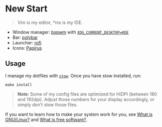 # New Start

> Vim is my editor, \*nix is my IDE.

- Window manager: [bspwm][bspwm] with [`XDG_CURRENT_DESKTOP=KDE`][kde]
- Bar: [polybar][polybar]
- Launcher: [rofi][rofi]
- Icons: [Papirus][papirus]

## Usage

I manage my dotfiles with [`stow`][stow]. Once you have stow installed, run:

```shell
make install
```

> **Note**: Some of my config files are optimized for HiDPI (between 180 and 192dpi). Adjust those numbers for your display accordingly, or simply don't stow those files.

If you want to learn how to make your system work for you, see [What is GNU/Linux?][gnulinux] and [What is free software?][freesw].

[archlinux]:  https://www.archlinux.org
[fedora]:     https://getfedora.org
[polybar]:    https://github.com/jaagr/polybar
[bspwm]:      https://github.com/baskerville/bspwm
[rofi]:       https://github.com/DaveDavenport/rofi
[papirus]:    https://github.com/PapirusDevelopmentTeam/papirus-icon-theme
[gnulinux]:   https://www.gnu.org/gnu/linux-and-gnu.html
[freesw]:     https://www.gnu.org/philosophy/free-sw.html
[kde]:        https://wiki.archlinux.org/index.php/Qt#Configuration_of_Qt5_apps_under_environments_other_than_KDE_Plasma
[stow]:       https://www.gnu.org/software/stow/manual/stow.html
